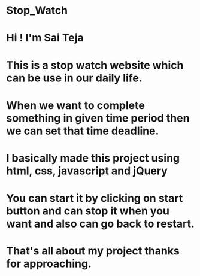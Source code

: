 # Stop_Watch
# Hi ! I'm Sai Teja 
# This is a stop watch website which can be use in our daily life.
# When we want to complete something in given time period then we can set that time deadline.
# I basically made this project using html, css, javascript and jQuery
# You can start it by clicking on start button and can stop it when you want and also can go back to restart.
# That's all about my project thanks for approaching.

